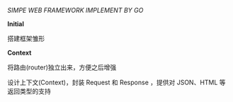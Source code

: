 _SIMPE WEB FRAMEWORK IMPLEMENT BY GO_

**Initial**

搭建框架雏形

**Context**

将路由(router)独立出来，方便之后增强

设计上下文(Context)，封装 Request 和 Response ，提供对 JSON、HTML 等返回类型的支持
